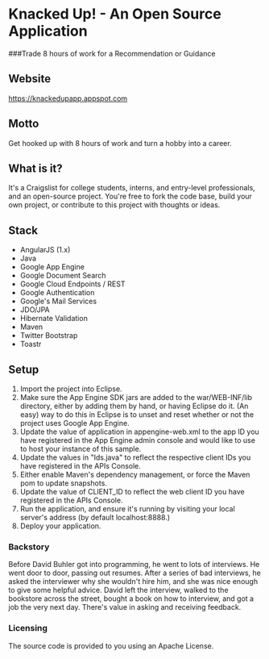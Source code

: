 # Knacked Up! - An Open Source Application

###Trade 8 hours of work for a Recommendation or Guidance

## Website
https://knackedupapp.appspot.com
 
## Motto
Get hooked up with 8 hours of work and turn a hobby into a career.

## What is it?
It's a Craigslist for college students, interns, and entry-level professionals, and an open-source project. You're free to fork the code base, build your own project, or contribute to this project with thoughts or ideas.

## Stack
* AngularJS (1.x)
* Java
* Google App Engine
* Google Document Search
* Google Cloud Endpoints / REST
* Google Authentication
* Google's Mail Services
* JDO/JPA
* Hibernate Validation
* Maven
* Twitter Bootstrap
* Toastr

## Setup
1. Import the project into Eclipse.
2. Make sure the App Engine SDK jars are added to the war/WEB-INF/lib directory, either by adding them by hand, or having Eclipse do it. (An easy) way to do this in Eclipse is to unset and reset whether or not the project uses Google App Engine.
3. Update the value of application in appengine-web.xml to the app ID you have registered in the App Engine admin console and would like to use to host your instance of this sample.
4. Update the values in "Ids.java" to reflect the respective client IDs you have registered in the APIs Console.
5. Either enable Maven's dependency management, or force the Maven pom to update snapshots.
6. Update the value of CLIENT_ID to reflect the web client ID you have registered in the APIs Console.
7. Run the application, and ensure it's running by visiting your local server's address (by default localhost:8888.)
8. Deploy your application.

### Backstory
Before David Buhler got into programming, he went to lots of interviews. He went door to door, passing out resumes. After a series of bad interviews, he asked the interviewer why she wouldn't hire him, and she was nice enough to give some helpful advice. David left the interview, walked to the bookstore across the street, bought a book on how to interview, and got a job the very next day. There's value in asking and receiving feedback.

### Licensing
The source code is provided to you using an Apache License.
